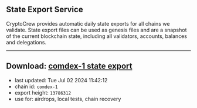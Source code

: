 ## State Export Service
CryptoCrew provides automatic daily state exports for all chains we validate. State export files can be used as genesis files and are a snapshot of the current blockchain state, including all validators, accounts, balances and delegations.

---
**Download: [comdex-1 state export](https://dl-eu2.ccvalidators.com/SERVICE/comdex/comdex-1_export_13786312.json)**
---

- last updated: Tue Jul 02 2024 11:42:12
- chain id: `comdex-1`
- export height: `13786312`
- use for: airdrops, local tests, chain recovery
